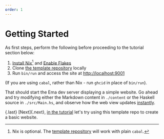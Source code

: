```yaml
---
order: 1
---
```


# Getting Started

As first steps, perform the following before proceeding to the tutorial section below:

1. [Install Nix](https://nixos.org/download.html)[^nix] and [Enable Flakes](https://nixos.wiki/wiki/Flakes#Installing_flakes)
1. Clone [the template repository][ema-template] locally
1. Run `bin/run` and access the site at <http://localhost:9001>

(If you are using `cabal`, rather than Nix - run `ghcid` in place of `bin/run`).

That should start the Ema dev server displaying a simple website. Go ahead and try modifying either the Markdown content in `./content` or the Haskell source in `./src/Main.hs`, and observe how the web view updates [instantly](concepts/hot-reload.md).

{.last}
[Next]{.next}, [in the tutorial](start/tutorial.md) let's try using this template repo to create a basic website.

[^nix]: Nix is optional. The [template repository][ema-template] will work with plain `cabal`.

[ema-template]: https://github.com/srid/ema-template
